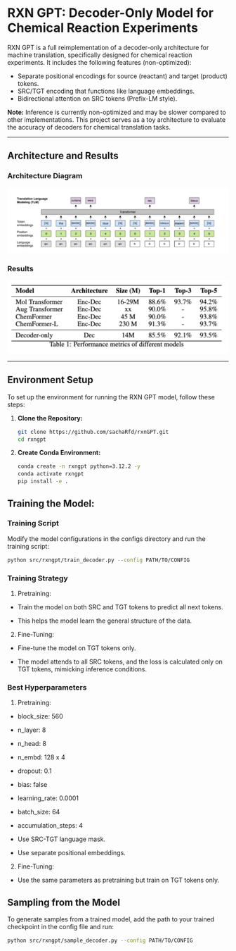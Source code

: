 # RXN GPT: Decoder-Only Model for Chemical Reaction Experiments

RXN GPT is a full reimplementation of a decoder-only architecture for machine translation, specifically designed for chemical reaction experiments. It includes the following features (non-optimized):

- Separate positional encodings for source (reactant) and target (product) tokens.
- SRC/TGT encoding that functions like language embeddings.
- Bidirectional attention on SRC tokens (Prefix-LM style).

**Note:** Inference is currently non-optimized and may be slower compared to other implementations. This project serves as a toy architecture to evaluate the accuracy of decoders for chemical translation tasks.

---

## Architecture and Results

### Architecture Diagram
![Architecture](images/architecture.jpeg)

### Results
![Results](images/mini-results.jpeg)

---

## Environment Setup

To set up the environment for running the RXN GPT model, follow these steps:

1. **Clone the Repository:**
   ```bash
   git clone https://github.com/sachaRfd/rxnGPT.git
   cd rxngpt
   ```

2. **Create Conda Environment:**

   ```bash
   conda create -n rxngpt python=3.12.2 -y
   conda activate rxngpt
   pip install -e .
   ```

## Training the Model:

### Training Script

Modify the model configurations in the configs directory and run the training script:

```bash
python src/rxngpt/train_decoder.py --config PATH/TO/CONFIG
```

### Training Strategy

1. Pretraining:

- Train the model on both SRC and TGT tokens to predict all next tokens.

- This helps the model learn the general structure of the data.

2. Fine-Tuning:

- Fine-tune the model on TGT tokens only.

- The model attends to all SRC tokens, and the loss is calculated only on TGT tokens, mimicking inference conditions.

### Best Hyperparameters

1. Pretraining:

- block_size: 560

- n_layer: 8

- n_head: 8

- n_embd: 128 x 4

- dropout: 0.1

- bias: false

- learning_rate: 0.0001

- batch_size: 64

- accumulation_steps: 4

- Use SRC-TGT language mask.

- Use separate positional embeddings.

2. Fine-Tuning:

- Use the same parameters as pretraining but train on TGT tokens only.


## Sampling from the Model

To generate samples from a trained model, add the path to your trained checkpoint in the config file and run:

```bash
python src/rxngpt/sample_decoder.py --config PATH/TO/CONFIG
```
